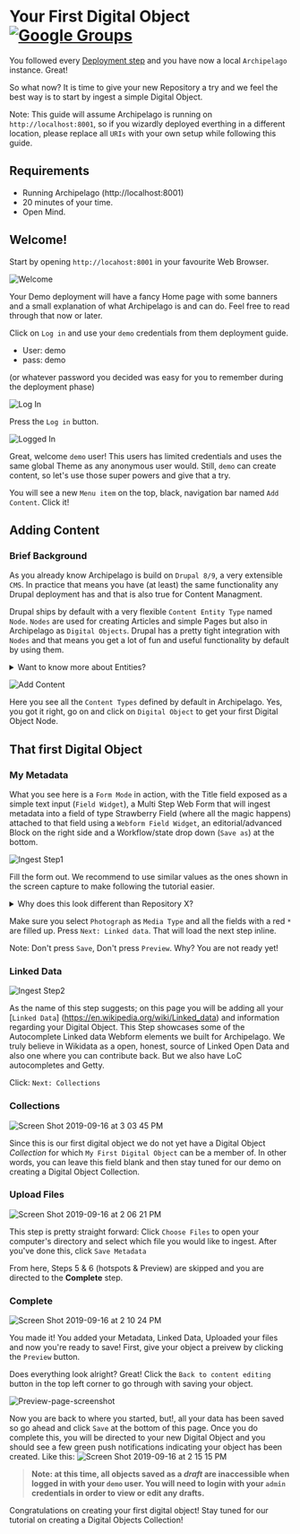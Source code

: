 # Your First Digital Object [![Google Groups](https://img.icons8.com/wired/32/000000/google-groups.png)](https://groups.google.com/forum/#!forum/archipelago-commons)


You followed every [Deployment step](https://github.com/esmero/archipelago-deployment/blob/8.x-1.0-beta1/README.md) and you have now a local ``Archipelago`` instance. Great!

So what now? It is time to give your new Repository a try and we feel the best way is to start by ingest a simple Digital Object. 

Note: This guide will assume Archipelago is running on `http://localhost:8001`, so if you wizardly deployed everthing in a different location, please replace all `URIs` with your own setup while following this guide.

## Requirements
 - Running Archipelago (http://localhost:8001)
 - 20 minutes of your time.
 - Open Mind.

## Welcome!

Start by opening `http://locahost:8001` in your favourite Web Browser.

![Welcome](../imgs/Welcome.jpg)

Your Demo deployment will have a fancy Home page with some banners and a small explanation of what Archipelago is and can do. Feel free to read through that now or later.

Click on `Log in` and use your `demo` credentials from them deployment guide.

- User: demo
- pass: demo 

(or whatever password you decided was easy for you to remember during the deployment phase)

![Log In](../imgs/Log-in.jpg)

Press the `Log in` button.

![Logged In](../imgs/Logged-in.jpg)

Great, welcome `demo` user! This users has limited credentials and uses the same global Theme as any anonymous user would. Still, `demo` can create content, so let's use those super powers and give that a try.

You will see a new `Menu item` on the top, black, navigation bar named `Add Content`. Click it!

## Adding Content

### Brief Background

As you already know Archipelago is build on `Drupal 8/9`, a very extensible `CMS`. In practice that means you have (at least) the same functionality any Drupal deployment has and that is also true for Content Managment. 

Drupal ships by default with a very flexible `Content Entity Type` named `Node`. `Nodes` are used for creating Articles and simple Pages but also in Archipelago as `Digital Objects`. 
Drupal has a pretty tight integration with `Nodes` and that means you get a lot of fun and useful functionality by default by using them.

<details><summary>Want to know more about Entities?</summary>
<div>

An `Article` and a `Digital Object` are both of type `Nodes`, but each one represents a different `Content Type`. `Content Types` are also named `Bundles`. 
An individual Content, like "Black and White photograph of a kind Dog" is named a `Content Entity` or more specific in this case a `Node`.

What have `Article` and `Digital Object` Content types in common and what puts the apart?

- Each Content Type or Bundle has a set of `Base Fields` and also user configurable set of `Fields` attached (or bundled together).
  - E.g `Article` has a title, a Body and the option to add an image.
  - `Digital Object` has a title but also a special, very flexible one named `Strawberry Field` (more about that later).
- Fields are where you put your data into and also where your data comes from when you expose it to the world.
  - `Nodes`, as any other Content entity have Base Fields (which means you can't remove or configure them) that are used all over the place. Good examples are the `title` and also the owner, named `uid` (you!).
  - Other Fields, specific to a Content Type, can be added and configured per Bundle. 
  - A `Field Widget` is used to input data into a Field.
  - Each field can have a `Field Formatter` that allows you to setup how it is displayed to the World.
  - A set of `Field Formatters` (the way you want to show your content formatted to the world) is named a `Display Mode`. You can have many, create new ones and remove them, but only use one at the time.
  - A set of `Field Widgets` (the way you want to Create and Edit a `Node`) is named a `Form Mode`. You can also have many, create new ones but only use one at the time.
  
- Each Content Type can have different Permissions (using the build in `User Roles` system).
- Each Content Type can have one or more `Display Modes`. In Practice this means `Display Modes` are attached to `Content Types`.
  - Each display modes can have its own Permissions 
- Each Content Type can have one or more `Form Modes`. In Practice this means `Form Modes` are attached to `Content Types`.
  - Each `Form Mode` can have its own Permissions.

There is of course a lot more to Nodes, Content Types, Formatters, Widgets and in general [Content Entities](https://www.drupal.org/docs/user_guide/en/planning-data-types.html) but this is a good start to understand what will happen next.

</div>
</details>

![Add Content](../imgs/Add-content.jpg)

Here you see all the `Content Types` defined by default in Archipelago. Yes, you got it right, go on and click on `Digital Object` to get your first Digital Object Node.

## That first Digital Object

### My Metadata

What you see here is a `Form Mode` in action, with the Title field exposed as a simple text input (`Field Widget`), a Multi Step Web Form that will ingest metadata into a field of type Strawberry Field (where all the magic happens) 
attached to that field using a `Webform Field Widget`, an editorial/advanced Block on the right side and a Workflow/state drop down (`Save as`) at the bottom. 

![Ingest Step1](../imgs/MyMetadata_1.png)

Fill the form out. We recommend to use similar values as the ones shown in the screen capture to make following the tutorial easier. 

<details><summary>Why does this look different than Repository X?</summary>
<div>

We assume you come from a world where repositories define different Content types and the shape, the fields and values (Schema) are fixed and set by someone else or at least quite complicated to configure. This is where Archipelago differs and starts to propose its own style. You noticed that there is a single Content Type named `Digital Object` and you have here a single Web Form. So how does this allows you to have Images, sequences, Videos, audio, 3D images, etc? 

There are many ways of answering that, archipelago works under the idea of an (or many) Open Schema(s), and that notion permeates the whole environment. Practical answers, simplest way to explain this based on this demo is:

- The `Digital Object` is a generic container for any shape of metadata. Metadata is generated either via this Webform based widget, manually (no worries, power-user need only) or via APIs and can take because of that any shape to express your needs of Digital Objects. You really don't need many types of Digital Objects (trust us!). If you ever need them, those are easy to setup.
- The Strawberry field Field Widget allows you to attach any `Webform`, built using the [`Webform Module`](https://www.drupal.org/docs/8/modules/webform) and Webforms can be setup in almost infinite ways. Any field, combo, style can be used. Multi Step, single step. We made sure they always only touch/modify data they know how to touch, so even a single input element webform would ensure any previous metadata to persist even if not readable by itself (See the potential?). And Each Webform can be also quite smart!
- The Strawberry field Field Widget will take all your Webform input, process any uploaded files, generate a JSON representation, enrich and complement it with Archipelago specific data and save it for you inside the `Strawberry field`.

We will come back to this later. 

</div>
</details>

Make sure you select `Photograph` as `Media Type` and all the fields with a red `*` are filled up. Press `Next: Linked data`. That will load the next step inline. 

Note: Don't press `Save`, Don't press `Preview`. Why? You are not ready yet!

### Linked Data

![Ingest Step2](../imgs/ingest-step2.jpg)

As the name of this step suggests; on this page you will be adding all your [`Linked Data`] (https://en.wikipedia.org/wiki/Linked_data) and information regarding your Digital Object.  This Step showcases some of the Autocomplete Linked data Webform elements we built for Archipelago. We truly believe in Wikidata as a open, honest, source of Linked Open Data and also one where you can contribute back. But we also have LoC autocompletes and Getty.

Click: `Next: Collections`

### Collections

![Screen Shot 2019-09-16 at 3 03 45 PM](https://user-images.githubusercontent.com/53673253/64985968-14f6f880-d894-11e9-9458-47cecdbf40d8.png)

Since this is our first digital object we do not yet have a Digital Object *Collection* for which `My First Digital Object` can be a member of. In other words, you can leave this field blank and then stay tuned for our demo on creating a Digital Object Collection.

### Upload Files

![Screen Shot 2019-09-16 at 2 06 21 PM](https://user-images.githubusercontent.com/53673253/64986260-a1092000-d894-11e9-9ad6-ee35e631c179.png)

This step is pretty straight forward: Click `Choose Files` to open your computer's directory and select which file you would like to ingest. After you've done this, click `Save Metadata`

From here, Steps 5 & 6 (hotspots & Preview) are skipped and you are directed to the **Complete** step.

### Complete

![Screen Shot 2019-09-16 at 2 10 24 PM](https://user-images.githubusercontent.com/53673253/64986550-37d5dc80-d895-11e9-8a5a-390a6dff798b.png)

You made it! You added your Metadata, Linked Data, Uploaded your files and now you're ready to save! First, give your object a preivew by clicking the `Preview` button.

Does everything look alright? Great! Click the `Back to content editing` button in the top left corner to go through with saving your object.

![Preview-page-screenshot](https://user-images.githubusercontent.com/53673253/64987204-b8490d00-d896-11e9-9d0d-6b296acf69ff.png)

Now you are back to where you started, but!, all your data has been saved so go ahead and click `Save` at the bottom of this page. Once you do complete this, you will be directed to your new Digital Object and you should see a few green push notifications indicating your object has been created. 
Like this:
![Screen Shot 2019-09-16 at 2 15 15 PM](https://user-images.githubusercontent.com/53673253/64986697-969b5600-d895-11e9-9999-8483dda61dc9.png)
> **Note: at this time, all objects saved as a *draft* are inaccessible when logged in with your `demo` user. You will need to login with your `admin` credentials in order to view or edit any drafts.**  

Congratulations on creating your first digital object! Stay tuned for our tutorial on creating a Digital Objects Collection! 
